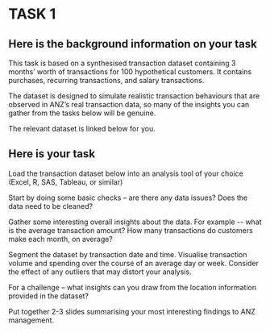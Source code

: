# TASK 1
## Here is the background information on your task

This task is based on a synthesised transaction dataset containing 
3 months’ worth of transactions for 100 hypothetical customers. 
It contains purchases, recurring transactions, and salary transactions.

The dataset is designed to simulate realistic transaction behaviours that are observed 
in ANZ’s real transaction data, so many of the insights you can gather from the tasks below will be genuine.

The relevant dataset is linked below for you. 


## Here is your task
Load the transaction dataset below into an analysis tool of your choice (Excel, R, SAS, Tableau, or similar)

Start by doing some basic checks – are there any data issues? Does the data need to be cleaned?

Gather some interesting overall insights about the data. For example -- what is the 
average transaction amount? How many transactions do customers make each month, on average?

Segment the dataset by transaction date and time. Visualise transaction volume and spending over 
the course of an average day or week. Consider the effect of any outliers that may distort your analysis.

For a challenge – what insights can you draw from the location information provided in the dataset?

Put together 2-3 slides summarising your most interesting findings to ANZ management.